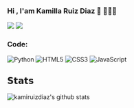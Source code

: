 
### Hi , I'am Kamilla Ruiz Diaz :wave: 👩🏽‍💻

[![](https://img.shields.io/badge/-@kamillaruizdiaz-%231DA1F2?style=flat-square&logo=linkedin)](https://www.linkedin.com/in/kamillaruizdiaz)
[![](https://img.shields.io/badge/-@kamiruizdiaz-%23181717?style=flat-square&logo=github)](https://github.com/kamiruizdiaz)

### Code:

![Python](https://img.shields.io/badge/-Python-%23FFCE5A?style=flat-square&logo=python)
![HTML5](https://img.shields.io/badge/-HTML5-%23E44D27?style=flat-square&logo=html5&logoColor=ffffff)
![CSS3](https://img.shields.io/badge/-CSS3-%231572B6?style=flat-square&logo=css3)
![JavaScript](https://img.shields.io/badge/-JavaScript-%23F7DF1C?style=flat-square&logo=javascript&logoColor=000000&labelColor=%23F7DF1C&color=%23FFCE5A)

## 𝗦𝘁𝗮𝘁𝘀

![kamiruizdiaz's github stats](https://github-readme-stats.vercel.app/api?username=kamiruizdiaz&show_icons=true&theme=dracula)




<!--
**kamiruizdiaz/kamiruizdiaz** is a ✨ _special_ ✨ repository because its `README.md` (this file) appears on your GitHub profile.

Here are some ideas to get you started:

- 🔭 I’m currently working on ...
- 🌱 I’m currently learning ...
- 👯 I’m looking to collaborate on ...
- 🤔 I’m looking for help with ...
- 💬 Ask me about ...
- 📫 How to reach me: ...
- 😄 Pronouns: ...
- ⚡ Fun fact: ...
-->
